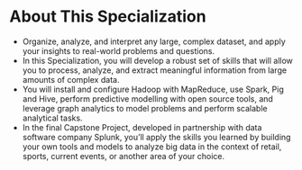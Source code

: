 About This Specialization
================================================================
- Organize, analyze, and interpret any large, complex dataset, and apply your insights to real-world problems and questions.
- In this Specialization, you will develop a robust set of skills that will allow you to process, analyze, and extract meaningful information from large amounts of complex data. 
- You will install and configure Hadoop with MapReduce, use Spark, Pig and Hive, perform predictive modelling with open source tools, and leverage graph analytics to model problems and perform scalable analytical tasks. 
- In the final Capstone Project, developed in partnership with data software company Splunk, you’ll apply the skills you learned by building your own tools and models to analyze big data in the context of retail, sports, current events, or another area of your choice.

